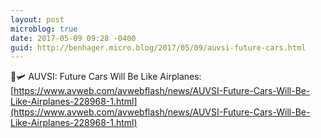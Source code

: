 ```yaml
---
layout: post
microblog: true
date: 2017-05-09 09:28 -0400
guid: http://benhager.micro.blog/2017/05/09/auvsi-future-cars.html
---
```

🚗🛩 AUVSI: Future Cars Will Be Like Airplanes: [https://www.avweb.com/avwebflash/news/AUVSI-Future-Cars-Will-Be-Like-Airplanes-228968-1.html](https://www.avweb.com/avwebflash/news/AUVSI-Future-Cars-Will-Be-Like-Airplanes-228968-1.html)
